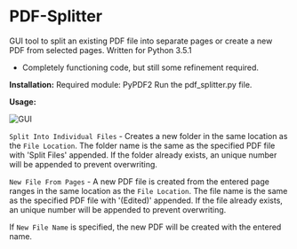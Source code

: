 # PDF-Splitter

GUI tool to split an existing PDF file into separate pages or create a new PDF from selected pages.
Written for Python 3.5.1
* Completely functioning code, but still some refinement required.

**Installation:**
 Required module: PyPDF2
 Run the pdf_splitter.py file.
 
 **Usage:**
 
 ![GUI](http://i.imgur.com/3hbHgWC.png)
 
 `Split Into Individual Files` - Creates a new folder in the same location as the `File Location`. The folder name is the same as the specified PDF file with 'Split Files' appended. If the folder already exists, an unique number will be appended to prevent overwriting.
 
 `New File From Pages` - A new PDF file is created from the entered page ranges in the same location as the `File Location`. The file name is the same as the specified PDF file with '(Edited)' appended. If the file already exists, an unique number will be appended to prevent overwriting. 
 
 If `New File Name` is specified, the new PDF will be created with the entered name.
 
